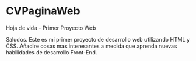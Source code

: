 # CVPaginaWeb

Hoja de vida - Primer Proyecto Web

Saludos. Este es mi primer proyecto de desarrollo web utilizando HTML y CSS. Añadire cosas mas interesantes a medida que aprenda nuevas habilidades de desarrollo Front-End.
